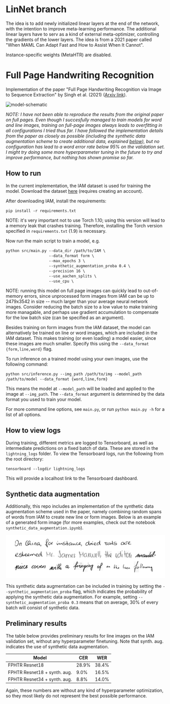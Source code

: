 # LinNet branch
The idea is to add newly initialized linear layers at the end of the network, with the
intention to improve meta-learning performance. The additional linear layers have
to serv as a kind of external meta-optimizer, controlling the gradients of the lower
layers. The idea is from a 2021 paper called "When MAML Can Adapt Fast and How to Assist
When It Cannot".

Instance-specific weights (MetaHTR) are disabled.

# Full Page Handwriting Recognition
Implementation of the paper "Full Page Handwriting Recognition via Image to Sequence
Extraction" by Singh et al. (2021) ([Arxiv link](https://arxiv.org/abs/2103.06450)).

![model-schematic](img/model-schematic.png)

_NOTE: I have not been able to reproduce the results from the original paper on full
pages. Even though I succesfully managed to train models for word and line images,
training on full-page images always leads to overfitting in all configurations I tried
thus far. I have followed the implementation details from the paper as closely as
possible (including the synthetic data augmentation scheme to create additional data,
explained [below](user-content-synthetic-data-augmentation)),
but no configuration has lead to a word error rate below 95% on the validation set. I
might try doing some more hyperparameter tuning in the future to try and improve
performance, but nothing has shown promise so far._

## How to run

In the current implementation, the IAM dataset is used for training the model. Download
the dataset
[here](https://fki.tic.heia-fr.ch/databases/download-the-iam-handwriting-database)
(requires creating an account).

After downloading IAM, install the requirements:

```shell
pip install -r requirements.txt
```

NOTE: it's very important not to use Torch 1.10; using this version will lead to a
memory leak that crashes training. Therefore, installing the Torch version specified
in `requirements.txt` (1.9) is necessary.

Now run the main script to train a model, e.g.

```shell
python src/main.py --data_dir /path/to/IAM \
                   --data_format form \
                   --max_epochs 3 \
                   --synthetic_augmentation_proba 0.4 \
                   --precision 16 \
                   --use_aachen_splits \
                   --use_cpu \
```

NOTE: running this model on full page images can quickly lead to out-of-memory errors,
since unprocessed form images from IAM can be up to 2479x3542 in size -- much larger
than your average neural network images.  Consider reducing the batch size to a low
value to make training more managable, and perhaps use gradient accumulation to
compensate for the low batch size (can be specified as an argument).

Besides training on form images from the IAM dataset, the model can alternatively be
trained on line or word images, which are included in the IAM dataset.  This makes
training (or even loading) a model easier, since these images are much smaller. Specify
this using the `--data_format {form,line,word}` flag.

To run inference on a trained model using your own images, use the following command:

```shell
python src/inference.py --img_path /path/to/img --model_path /path/to/model --data_format {word,line,form}
```

This means the model at `--model_path` will be loaded and applied to the image at
`--img_path`. The `--data_format` argument is determined by the data format you used to
train your model.

For more command line options, see `main.py`, or run `python main.py -h` for a list of
all options.

## How to view logs
During training, different metrics are logged to Tensorboard, as well as intermediate
predictions on a fixed batch of data. These are stored in the `lightning_logs` folder.
To view the Tensorboard logs, run the following from the root directory:

```shell
tensorboard --logdir lightning_logs
```

This will provide a localhost link to the Tensorboard dashboard.

## Synthetic data augmentation

Additionally, this repo includes an implementation of the synthetic data augmentation
scheme used in the paper, namely combining random spans of words from IAM to create new
line or form images. Below is an example of a generated form image (for more examples,
check out the notebook `synthetic_data_augmentation.ipynb`).

![synthetic_form_example](img/synthetic_form_example.png)

This synthetic data augmentation can be included in training by setting
the `--synthetic_augmentation_proba` flag, which indicates the probability of applying
the synthetic data augmentation. For example, setting
`--synthetic_augmentation_proba 0.3` means that on average, 30% of every batch will
consist of synthetic data.

## Preliminary results

The table below provides preliminary results for line images on the IAM validation set,
without any hyperparameter finetuning. Note that synth. aug. indicates the use of
synthetic data augmentation.

| Model                        | CER   | WER   |
|------------------------------|-------|-------|
| FPHTR Resnet18               | 28.9% | 38.4% |
| FPHTR Resnet18 + synth. aug. | 9.0%  | 16.5% |
| FPHTR Resnet34 + synth. aug. | 8.8%  | 14.0% |

Again, these numbers are without any kind of hyperparameter optimization, so they
most likely do not represent the best possible performance.

